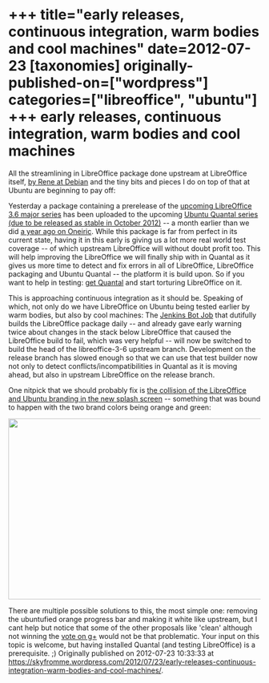 +++
title="early releases, continuous integration, warm bodies and cool machines"
date=2012-07-23
[taxonomies]
originally-published-on=["wordpress"]
categories=["libreoffice", "ubuntu"]
+++
early releases, continuous integration, warm bodies and cool machines
=====================================================================

All the streamlining in LibreOffice package done upstream at LibreOffice itself, <a href="http://anonscm.debian.org/gitweb/?p=pkg-openoffice/libreoffice.git;a=shortlog;h=refs/heads/debian-experimental-3.6">by Rene at Debian</a> and the tiny bits and pieces I do on top of that at Ubuntu are beginning to pay off:

Yesterday a package containing a prerelease of the <a href="https://launchpad.net/ubuntu/+source/libreoffice/1:3.6.0~rc2-0ubuntu3">upcoming LibreOffice 3.6 major series</a> has been uploaded to the upcoming <a href="https://launchpad.net/ubuntu/quantal">Ubuntu Quantal series (due to be released as stable in October 2012)</a> -- a month earlier than we did <a href="https://launchpad.net/ubuntu/+source/libreoffice/1:3.4.1-4ubuntu1">a year ago on Oneiric</a>. While this package is far from perfect in its current state, having it in this early is giving us a lot more real world test coverage -- of which upstream LibreOffice will without doubt profit too. This will help improving the LibreOffice we will finally ship with in Quantal as it gives us more time to detect and fix errors in all of LibreOffice, LibreOffice packaging and Ubuntu Quantal -- the platform it is build upon. So if you want to help in testing: <a href="http://cdimage.ubuntu.com/daily-live/current/">get Quantal</a> and start torturing LibreOffice on it.

This is approaching continuous integration as it should be. Speaking of which, not only do we have LibreOffice on Ubuntu being tested earlier by warm bodies, but also by cool machines: The <a href="https://jenkins.qa.ubuntu.com/view/Quantal/view/All%20Quantal/job/quantal-pkg-libreoffice/">Jenkins Bot Job</a> that dutifully builds the LibreOffice package daily -- and already gave early warning twice about changes in the stack below LibreOffice that caused the LibreOffice build to fail, which was very helpful -- will now be switched to build the head of the libreoffice-3-6 upstream branch. Development on the release branch has slowed enough so that we can use that test builder now not only to detect conflicts/incompatibilities in Quantal as it is moving ahead, but also in upstream LibreOffice on the release branch.

One nitpick that we should probably fix is <a href="https://bugs.launchpad.net/ubuntu/+source/libreoffice/+bug/1026059">the collision of the LibreOffice and Ubuntu branding in the new splash screen</a> -- something that was bound to happen with the two brand colors being orange and green:

<img class="aligncenter" title="Green and Orange" src="https://launchpadlibrarian.net/110384495/Captura%20de%20pantalla%20de%202012-07-18%2008%3A32%3A41.png" alt="" width="544" height="361" />

There are multiple possible solutions to this, the most simple one: removing the ubuntufied orange progress bar and making it white like upstream, but I cant help but notice that some of the other proposals like 'clean' although not winning the <a href="//plus.google.com/102673546895803839652/posts/FRtrAazgb6W">vote on g+</a> would not be that problematic. Your input on this topic is welcome, but having installed Quantal (and testing LibreOffice) is a prerequisite. ;)
Originally published on 2012-07-23 10:33:33 at https://skyfromme.wordpress.com/2012/07/23/early-releases-continuous-integration-warm-bodies-and-cool-machines/.
